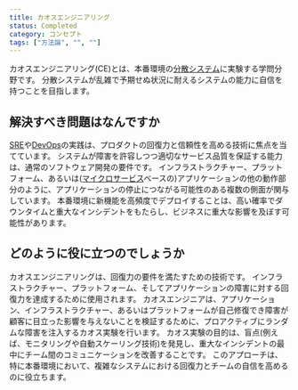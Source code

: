```yaml
---
title: カオスエンジニアリング
status: Completed
category: コンセプト
tags: ["方法論", "", ""]
---
```


カオスエンジニアリング(CE)とは、本番環境の[分散システム](/ja/distributed-systems/)に実験する学問分野です。
分散システムが乱雑で予期せぬ状況に耐えるシステムの能力に自信を持つことを目指します。

## 解決すべき問題はなんですか

[SRE](/ja/site-reliability-engineering/)や[DevOps](/ja/devops/)の実践は、プロダクトの回復力と信頼性を高める技術に焦点を当てています。
システムが障害を許容しつつ適切なサービス品質を保証する能力は、通常のソフトウェア開発の要件です。
インフラストラクチャー、プラットフォーム、あるいは([マイクロサービス](/ja/microservices-architecture)ベースの)アプリケーションの他の動作部分のように、アプリケーションの停止につながる可能性のある複数の側面が関与しています。
本番環境に新機能を高頻度でデプロイすることは、高い確率でダウンタイムと重大なインシデントをもたらし、ビジネスに重大な影響を及ぼす可能性があります。

## どのように役に立つのでしょうか

カオスエンジニアリングは、回復力の要件を満たすための技術です。
インフラストラクチャー、プラットフォーム、そしてアプリケーションの障害に対する回復力を達成するために使用されます。
カオスエンジニアは、アプリケーション、インフラストラクチャー、あるいはプラットフォームが自己修復でき障害が顧客に目立った影響を与えないことを検証するために、プロアクティブにランダムな障害を注入するカオス実験を行います。
カオス実験の目的は、盲点(例えば、モニタリングや自動スケーリング技術)を発見し、重大なインシデントの最中にチーム間のコミュニケーションを改善することです。
このアプローチは、特に本番環境において、複雑なシステムにおける回復力とチームの自信を高めるのに役立ちます。
